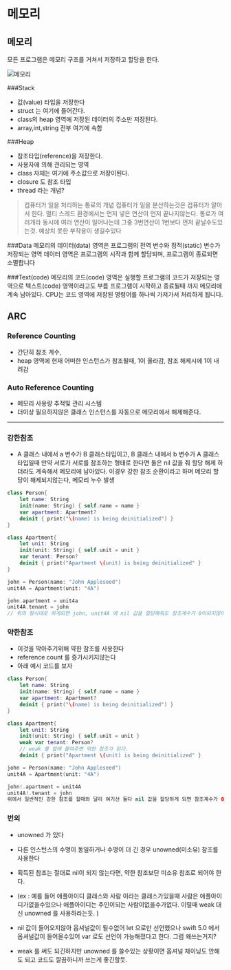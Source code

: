 # 메모리

## 메모리
모든 프로그램은 메모리 구조를 거쳐서 저장하고 할당을 한다.


![메모리](https://img1.daumcdn.net/thumb/R1280x0/?scode=mtistory2&fname=https%3A%2F%2Fblog.kakaocdn.net%2Fdn%2FbeCUTJ%2FbtqURvZeZOL%2FqljL316sxeGux63nXoXPIk%2Fimg.png)

###Stack
* 값(value) 타입을 저장한다
* struct 는 여기에 들어간다. 
* class의 heap 영역에 저장된 데이터의 주소만 저장된다.
* array,int,string 전부 여기에 속함

###Heap
* 참조타입(reference)을 저장한다.
* 사용자에 의해 관리되는 영역
* class 자체는 여기에 주소값으로 저장이된다.
* closure 도 참조 타입
* thread 라는 개념?

> 컴퓨터가 일을 처리하는 통로의 개념
> 컴퓨터가 일을 분산하는것은 컴퓨터가 알아서 한다.
> 멀티 스레드 환경에서는 먼저 넣은 연산이 먼저 끝나지않는다. 통로가 여러개라 동시에 여러 연산이 일어나는데 그중 3번연산이 1번보다 먼저 끝날수도있는것. 예상치 못한 부작용이 생길수있다

###Data
메모리의 데이터(data) 영역은 프로그램의 전역 변수와 정적(static) 변수가 저장되는 영역
데이터 영역은 프로그램의 시작과 함께 할당되며, 프로그램이 종료되면 소멸합니다

###Text(code)
메모리의 코드(code) 영역은 실행할 프로그램의 코드가 저장되는 영역으로 텍스트(code) 영역이라고도 부름
프로그램이 시작하고 종료될때 까지 메모리에 계속 남아있다.
CPU는 코드 영역에 저장된 명령어를 하나씩 가져가서 처리하게 됩니다.

## ARC

### Reference Counting
* 간단히 참조 계수, 
* heap 영역에 현재 어떠한 인스턴스가 참조될때, 1이 올라감, 참조 해제시에 1이 내려감


### Auto Reference Counting
* 메모리 사용량 추적및 관리 시스템
* 더이상 필요하지않은 클래스 인스턴스를 자동으로 메모리에서 해제해준다.

****

### 강한참조
* A 클래스 내에서 a 변수가 B 클래스타입이고, B 클래스 내에서 b 변수가 A 클래스 타입일때 
만약 서로가 서로를 참조하는 형태로 한다면 둘은 nil 값을 줘 할당 해제 하더라도 계속해서 메모리에 남아있다.
이경우 강한 참조 순환이라고 하며 메모리 할당이 해제되지않는다, 메모리 누수 발생

```swift 
class Person{
    let name: String
    init(name: String) { self.name = name }
    var apartment: Apartment?
    deinit { print("\(name) is being deinitialized") }
}

class Apartment{
    let unit: String
    init(unit: String) { self.unit = unit }
    var tenant: Person?
    deinit { print("Apartment \(unit) is being deinitialized" }
}

john = Person(name: "John Appleseed")
unit4A = Apartment(unit: "4A")

john.apartment = unit4a
unit4A.tenant = john
// 위의 형식대로 하게되면 john, unit4A 에 nil 값을 할당해줘도 참조계수가 0이되지않아서 arc 에서 인스턴스를 할당 해제하지않는다.
```

### 약한참조
* 이것을 막아주기위해 약한 참조를 사용한다
* reference count 를 증가시키지않는다
* 아래 예시 코드를 보자

```swift
class Person{
    let name: String
    init(name: String) { self.name = name }
    var apartment: Apartment?
    deinit { print("\(name) is being deinitialized") }
}

class Apartment{
    let unit: String
    init(unit: String) { self.unit = unit }
    weak var tenant: Person?
    // weak 를 앞에 붙여주면 약한 참조가 된다.
    deinit { print("Apartment \(unit) is being deinitialized" }

john = Person(name: "John Appleseed")
unit4A = Apartment(unit: "4A")

john!.apartment = unit4A
unit4A!.tenant = john
위에서 일반적인 강한 참조를 할때와 달리 여기선 둘다 nil 값을 할당하게 되면 참조계수가 0이되어 arc 에서 인스턴스를 할당 해제한다.
```

### 번외
* unowned 가 있다
* 다른 인스턴스의 수명이 동일하거나 수명이 더 긴 경우 unowned(미소유) 참조를 사용한다
* 획득된 참조는 절대로 nil이 되지 않는다면, 약한 참조보단 미소유 참조로 되어야 한다.
* (ex : 예를 들어 애플아이디 클래스와 사람 이라는 클래스가있을때 사람은 애플아이디가없을수있으나 애플아이디는 주인이되는 사람이없을수가없다. 이럴때 weak 대신 unowned 를 사용하라는듯. )

* nil 값이 들어오지않아 옵셔널값이 될수없어 let 으로만 선언했으나 swift 5.0 에서 옵셔널값이  들어올수있어 var 로도 선언이 가능해졌다고 한다. 그럼 왜쓰는거지?
* weak 를 써도 되긴하지만 unowned 를 쓸수있는 상황이면 옵셔널 체이닝도 안해도 되고 코드도 깔끔하니까 쓰는게 좋긴할듯.

